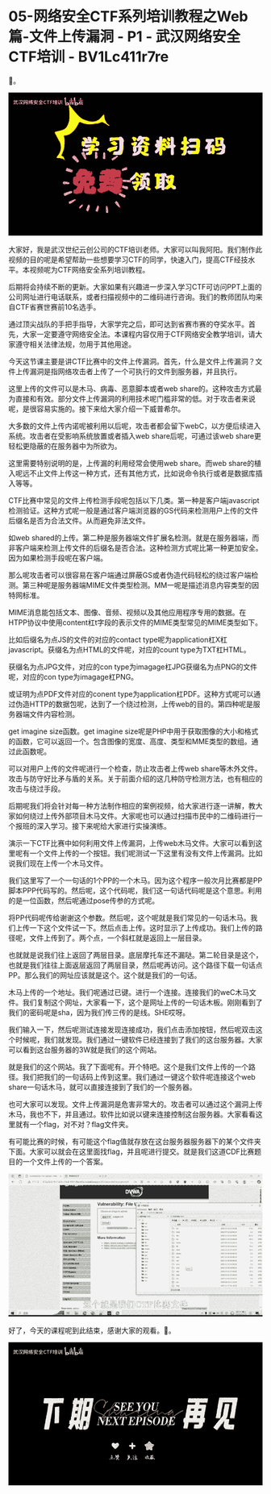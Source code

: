 # 05-网络安全CTF系列培训教程之Web篇-文件上传漏洞 - P1 - 武汉网络安全CTF培训 - BV1Lc411r7re

🎼。

![](img/481fa0f2ff5a4124dc2acdecf87197a5_1.png)

大家好，我是武汉世纪云创公司的CTF培训老师。大家可以叫我阿阳。我们制作此视频的目的呢是希望帮助一些想要学习CTF的同学，快速入门，提高CTF经技水平。本视频呢为CTF网络安全系列培训教程。

后期将会持续不断的更新。大家如果有兴趣进一步深入学习CTF可访问PPT上面的公司网址进行电话联系，或者扫描视频中的二维码进行咨询。我们的教师团队均来自CTF省赛世赛前10名选手。

通过顶尖战队的手把手指导，大家学完之后，即可达到省赛市赛的夺奖水平。首先，大家一定要遵守网络安全法。本课程内容仅用于CTF网络安全教学培训，请大家遵守相关法律法规，勿用于其他用途。

今天这节课主要是讲CTF比赛中的文件上传漏洞。首先，什么是文件上传漏洞？文件上传漏洞是指网络攻击者上传了一个可执行的文件到服务器，并且执行。

这里上传的文件可以是木马、病毒、恶意脚本或者web share的。这种攻击方式最为直接和有效。部分文件上传漏洞的利用技术呢门槛非常的低。对于攻击者来说呢，是很容易实施的。接下来给大家介绍一下威普希尔。

大多数的文件上传内诺呢被利用以后呢，攻击者都会留下webC，以方便后续进入系统。攻击者在受影响系统放置或者插入web share后呢，可通过该web share更轻松更隐蔽的在服务器中为所欲为。

这里需要特别说明的是，上传漏的利用经常会使用web share。而web share的植入呢远不止文件上传这一种方式，还有其他方式，比如说命令执行或者是数据库插入等等。

CTF比赛中常见的文件上传检测手段呢包括以下几类。第一种是客户端javascript检测验证。这种方式呢一般是通过客户端浏览器的GS代码来检测用户上传的文件后缀名是否为合法文件。从而避免非法文件。

如web shared的上传。第二种是服务器端文件扩展名检测。就是在服务器端，而非客户端来检测上传文件的后缀名是否合法。这种检测方式呢比第一种更加安全。因为如果检测手段呢在客户端。

那么呢攻击者可以很容易在客户端通过屏蔽GS或者伪造代码轻松的绕过客户端检测。第三种呢是服务器端MIME文件类型检测。MM一呢是描述消息内容类型的因特网标准。

MIME消息能包括文本、图像、音频、视频以及其他应用程序专用的数据。在HTPP协议中使用content杠t字段的表示文件的MIME类型常见的MIME类型如下。

比如后缀名为点JS的文件的对应的contact type呢为application杠X杠javascript。获缀名为点HTML的文件呢，对应的count type为TXT杠HTML。

获缀名为点JPG文件，对应的con type为imagage杠JPG获缀名为点PNG的文件呢，对应的con type为imagage杠PNG。

或证明为点PDF文件对应的conent type为application杠PDF。这种方式呢可以通过伪造HTTP的数据包呢，达到了一个绕过检测，上传web的目的。第四种呢是服务器端文件内容检测。

get imagine size函数。get imagine size呢是PHP中用于获取图像的大小和格式的函数，它可以返回一个。包含图像的宽度、高度、类型和MME类型的数组。通过此函数呢。

可以对用户上传的文件呢进行一个检查，防止攻击者上传web share等木外文件。攻击与防守好比矛与盾的关系。关于前面介绍的这几种防守检测方法，也有相应的攻击与绕过手段。

后期呢我们将会针对每一种方法制作相应的案例视频，给大家进行逐一讲解，教大家如何绕过上传外部项目木马文件。大家呢也可以通过扫描市民中的二维码进行一个报班的深入学习。接下来呢给大家进行实操演练。

演示一下CTF比赛中如何利用文件上传漏洞，上传web木马文件。大家可以看到这里呢有一个文件上传的一个按钮。我们呢测试一下这里有没有文件上传漏洞。比如说我们现在上传一个木马文件。

我们这里写了一个一句话的1个PP的一个木马。因为这个程序一般次月比赛都是PP脚本PPP代码写的。然后呢，这个代码呢，我们这一句话代码呢是这个意思。利用的是一位函数，然后呢通过pose传参的方式呢。

将PP代码呢传给谢谢这个参数。然后呢，这个呢就是我们常见的一句话木马。我们上传一下这个文件试一下。然后点击上传。这时显示了上传成功。我们上传的路径呢，文件上传到了。两个点，一个斜杠就是返回上一层目录。

也就就是说我们往上返回了两层目录。底层摩托车还不漏哒。第二轮目录是这个，也就是我们往往上面返层返回了两层目录，然后呢再访问。这个路径下载一句话点PP。那么我们的网址应该就是这个。这个就是我们的一句话。

木马上传的一个地址。我们呢通过已键。进行一个连接。连接我们的weC木马文件。我们复制这个网址，大家看一下，这个是网址上传的一句话木板。刚刚看到了我们的密码呢是sha，因为我们传三传的是线。SHE哎呀。

我们输入一下，然后呢测试连接发现连接成功，我们点击添加按钮，然后呢双击这个时候呢，我们就发现。我们通过一键软件已经连接到了我们的这台服务器。大家可以看到这台服务器的3W就是我们的这个网站。

就是我们的这个网站。我了下面呢有。开个特吧。这个是我们文件上传的一个路径。我们把我们的一句话码上传到这里。我们通过一键这个软件呢连接这个web share一句话木马，就可以直接连接到了我们的一个服务器。

也可大家可以发现。文件上传漏洞是危害非常大的。攻击者可以通过这个漏洞上传木马，我也不下，并且通过。软件比如说以键来连接控制这台服务器。大家看看这里就有一个flag，对不对？flag文件夹。

有可能比赛的时候，有可能这个flag值就存放在这台服务器服务器下的某个文件夹下面。大家可以就会在这里面找flag，并且呢进行提交。就是我们这道CDF比赛题目的一个文件上传的一个答案。



![](img/481fa0f2ff5a4124dc2acdecf87197a5_3.png)

好了，今天的课程呢到此结束，感谢大家的观看。🎼。

![](img/481fa0f2ff5a4124dc2acdecf87197a5_5.png)